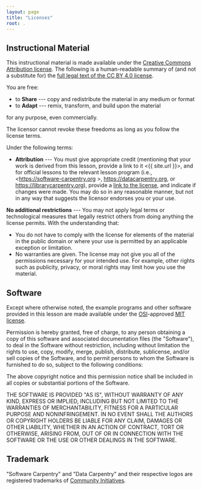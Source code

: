 ```yaml
---
layout: page
title: "Licenses"
root: .
---
```

## Instructional Material

This instructional material is
made available under the [Creative Commons Attribution
license][cc-by-human]. The following is a human-readable summary of
(and not a substitute for) the [full legal text of the CC BY 4.0
license][cc-by-legal].

You are free:

* to **Share** --- copy and redistribute the material in any medium or format
* to **Adapt** --- remix, transform, and build upon the material

for any purpose, even commercially.

The licensor cannot revoke these freedoms as long as you follow the
license terms.

Under the following terms:

* **Attribution** --- You must give appropriate credit (mentioning that your
  work is derived from this lesson, provide a link to it <{{ site.url }}>, and
  for official lessons to the relevant lesson program (i.e.,
  <https://software-carpentry.org >, <https://datacarpentry.org>, or
  <https://librarycarpentry.org>), provide a [link to the license][cc-by-human],
  and indicate if changes were made. You may do so in any reasonable manner, but
  not in any way that suggests the licensor endorses you or your use.

**No additional restrictions** --- You may not apply legal terms or
  technological measures that legally restrict others from doing anything the
  license permits. With the understanding that:

* You do not have to comply with the license for elements of the
  material in the public domain or where your use is permitted by an
  applicable exception or limitation.
* No warranties are given. The license may not give you all of the
  permissions necessary for your intended use. For example, other
  rights such as publicity, privacy, or moral rights may limit how you
  use the material.
        
## Software

Except where otherwise noted, the example programs and other software
provided in this lesson are made available under the
[OSI][osi]-approved
[MIT license][mit-license].

Permission is hereby granted, free of charge, to any person obtaining
a copy of this software and associated documentation files (the
"Software"), to deal in the Software without restriction, including
without limitation the rights to use, copy, modify, merge, publish,
distribute, sublicense, and/or sell copies of the Software, and to
permit persons to whom the Software is furnished to do so, subject to
the following conditions:

The above copyright notice and this permission notice shall be
included in all copies or substantial portions of the Software.

THE SOFTWARE IS PROVIDED "AS IS", WITHOUT WARRANTY OF ANY KIND,
EXPRESS OR IMPLIED, INCLUDING BUT NOT LIMITED TO THE WARRANTIES OF
MERCHANTABILITY, FITNESS FOR A PARTICULAR PURPOSE AND
NONINFRINGEMENT. IN NO EVENT SHALL THE AUTHORS OR COPYRIGHT HOLDERS BE
LIABLE FOR ANY CLAIM, DAMAGES OR OTHER LIABILITY, WHETHER IN AN ACTION
OF CONTRACT, TORT OR OTHERWISE, ARISING FROM, OUT OF OR IN CONNECTION
WITH THE SOFTWARE OR THE USE OR OTHER DEALINGS IN THE SOFTWARE.

## Trademark

"Software Carpentry" and "Data Carpentry" and their respective logos
are registered trademarks of [Community Initiatives][CI].

[cc-by-human]: https://creativecommons.org/licenses/by/4.0/
[cc-by-legal]: https://creativecommons.org/licenses/by/4.0/legalcode
[mit-license]: https://opensource.org/licenses/mit-license.html
[ci]: http://communityin.org/
[osi]: https://opensource.org

